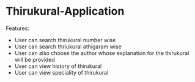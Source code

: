 # Thirukural-Application

Features: 
* User can search thirukural number wise
* User can search thriukural athigaram wise
* User can also choose the author whose explanation for the thirukural will be provided
* User can view history of thirukural 
* User can view speciality of thirukural


